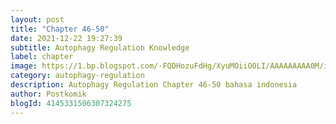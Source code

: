 ```yaml
---
layout: post 
title: "Chapter 46-50"
date: 2021-12-22 19:27:39
subtitle: Autophagy Regulation Knowledge
label: chapter
image: https://1.bp.blogspot.com/-FQDHozuFdHg/XyuMOiiO0LI/AAAAAAAAA0M/iHYCp2nRZggXlQ874Ui4E4_Gmb7zstphQCLcBGAsYHQ/s72-c/Autophagy-Regulati.jpg
category: autophagy-regulation
description: Autophagy Regulation Chapter 46-50 bahasa indonesia 
author: Postkomik
blogId: 4145331506307324275
---
```

